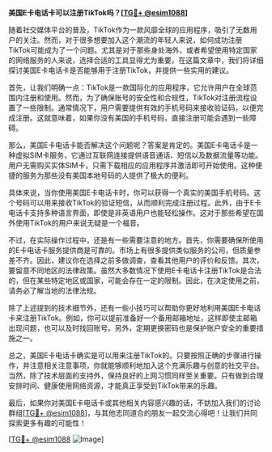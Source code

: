 **美国E卡电话卡可以注册TikTok吗？[[TG💪+ @esim1088](https://t.me/s/esim1088)]**

随着社交媒体平台的普及，TikTok作为一款风靡全球的应用程序，吸引了无数用户的关注。然而，对于很多想要加入这个潮流的年轻人来说，如何成功注册TikTok可能成为了一个问题。尤其是对于那些身处海外，或者希望使用特定国家的网络服务的人来说，选择合适的工具显得尤为重要。在这篇文章中，我们将详细探讨美国E卡电话卡是否能够用于注册TikTok，并提供一些实用的建议。

首先，让我们明确一点：TikTok是一款国际化的应用程序，它允许用户在全球范围内注册和使用。然而，为了确保账号的安全性和合规性，TikTok对注册流程设置了一些限制。通常情况下，用户需要提供有效的手机号码来接收验证码，以便完成注册。这就意味着，如果你没有美国的手机号码，直接注册可能会遇到一些障碍。

那么，美国E卡电话卡能否解决这个问题呢？答案是肯定的。美国E卡电话卡是一种虚拟SIM卡服务，它通过互联网连接提供语音通话、短信以及数据流量等功能。用户无需购买实体SIM卡，只需下载相应的应用程序并激活即可开始使用。这种便捷的服务为那些没有美国本地号码的人提供了极大的便利。

具体来说，当你使用美国E卡电话卡时，你可以获得一个真实的美国手机号码。这个号码可以用来接收TikTok的验证短信，从而顺利完成注册过程。此外，由于E卡电话卡支持多种语言界面，即使是非英语用户也能轻松操作。这对于那些希望在国外使用TikTok的用户来说无疑是一个福音。

不过，在实际操作过程中，还是有一些需要注意的地方。首先，你需要确保所使用的E卡电话卡服务提供商是可靠的。市场上有很多提供类似服务的公司，但质量参差不齐。因此，建议你在选择之前多做调查，查看其他用户的评价和反馈。其次，要留意不同地区的法律政策。虽然大多数情况下使用E卡电话卡注册TikTok是合法的，但在某些特定地区或国家，可能会存在一定的限制。因此，在决定使用之前，请务必了解当地的法律法规。

除了上述提到的技术细节外，还有一些小技巧可以帮助你更好地利用美国E卡电话卡来注册TikTok。例如，你可以提前准备好一个备用邮箱地址，这样即使主邮箱出现问题，也可以及时找回账号。另外，定期更换密码也是保护账户安全的重要措施之一。

总之，美国E卡电话卡确实是可以用来注册TikTok的。只要按照正确的步骤进行操作，并注意相关注意事项，你就能够顺利地加入这个充满乐趣与创意的社交平台。当然，除了技术层面的支持外，保持良好的上网习惯同样至关重要。只有做到合理安排时间、健康使用网络资源，才能真正享受到TikTok带来的乐趣。

最后，如果你对美国E卡电话卡或其他相关内容感兴趣的话，不妨加入我们的讨论群组[[TG💪+ @esim1088](https://t.me/s/esim1088)]，与其他志同道合的朋友一起交流心得吧！让我们共同探索更多有趣的可能性！

[[TG💪+ @esim1088](https://t.me/s/esim1088) ![Image](https://i.postimg.cc/4NQfJmqS/Snipaste-2025-05-13-00-14-12.png)]